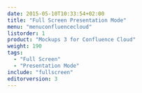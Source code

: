 ```yaml
---
date: 2015-05-10T10:33:54+02:00
title: "Full Screen Presentation Mode"
menu: "menuconfluencecloud" 
listorder: 1
product: "Mockups 3 for Confluence Cloud"
weight: 190
tags:
  - "Full Screen"
  - "Presentation Mode"
include: "fullscreen"
editorversion: 3
---
```

